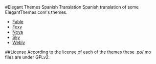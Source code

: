 #Elegant Themes Spanish Translation
Spanish translation of some ElegantThemes.com's themes.
- [Fable](http://www.elegantthemes.com/demo/?theme=Fable)
- [Foxy](http://www.elegantthemes.com/demo/?theme=Foxy)
- [Nova](http://www.elegantthemes.com/demo/?theme=Nova)
- [Sky](http://www.elegantthemes.com/demo/?theme=Sky)
- [Webly](http://www.elegantthemes.com/demo/?theme=Webly)

##License
According to the license of each of the themes these .po/.mo files are under GPLv2.

